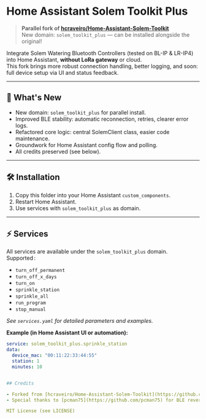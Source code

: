 # Home Assistant Solem Toolkit Plus

> **Parallel fork of [hcraveiro/Home-Assistant-Solem-Toolkit](https://github.com/hcraveiro/Home-Assistant-Solem-Toolkit)**  
> New domain: `solem_toolkit_plus` — can be installed alongside the original!

Integrate Solem Watering Bluetooth Controllers (tested on BL-IP & LR-IP4) into Home Assistant, **without LoRa gateway** or cloud.  
This fork brings more robust connection handling, better logging, and soon: full device setup via UI and status feedback.

---

## 🚀 What's New

- New domain: `solem_toolkit_plus` for parallel install.
- Improved BLE stability: automatic reconnection, retries, clearer error logs.
- Refactored core logic: central SolemClient class, easier code maintenance.
- Groundwork for Home Assistant config flow and polling.
- All credits preserved (see below).

---

## 🛠️ Installation

1. Copy this folder into your Home Assistant `custom_components`.
2. Restart Home Assistant.
3. Use services with `solem_toolkit_plus` as domain.

---

## ⚡ Services

All services are available under the `solem_toolkit_plus` domain.  
Supported :

- `turn_off_permanent`
- `turn_off_x_days`
- `turn_on`
- `sprinkle_station`
- `sprinkle_all`
- `run_program`
- `stop_manual`

_See `services.yaml` for detailed parameters and examples._

**Example (in Home Assistant UI or automation):**
```yaml
service: solem_toolkit_plus.sprinkle_station
data:
  device_mac: "00:11:22:33:44:55"
  station: 1
  minutes: 10


## Credits

- Forked from [hcraveiro/Home-Assistant-Solem-Toolkit](https://github.com/hcraveiro/Home-Assistant-Solem-Toolkit).
- Special thanks to [pcman75](https://github.com/pcman75) for BLE reverse engineering.

MIT License (see LICENSE)
